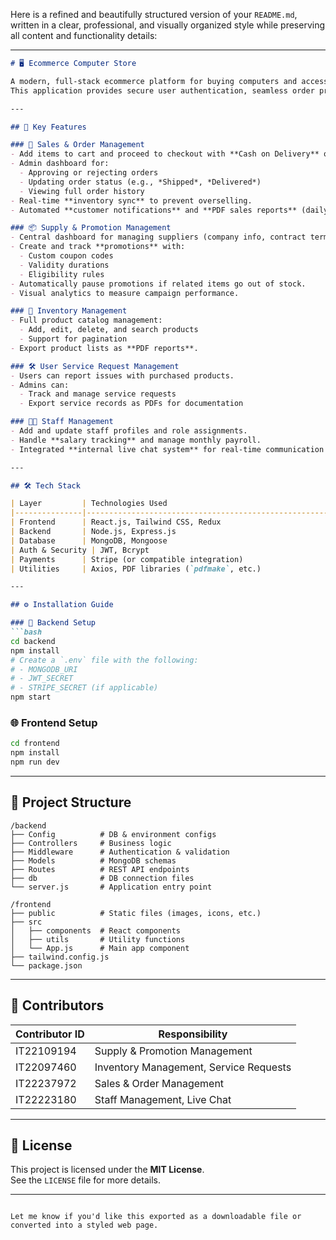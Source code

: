 Here is a refined and beautifully structured version of your `README.md`, written in a clear, professional, and visually organized style while preserving all content and functionality details:

---

```markdown
# 🖥️ Ecommerce Computer Store

A modern, full-stack ecommerce platform for buying computers and accessories, developed using the **MERN stack** (MongoDB, Express.js, React.js, Node.js).  
This application provides secure user authentication, seamless order processing, service management, promotional campaigns, and staff coordination for efficient store operations.

---

## 🚀 Key Features

### 🛒 Sales & Order Management
- Add items to cart and proceed to checkout with **Cash on Delivery** or **Card Payments**.
- Admin dashboard for:
  - Approving or rejecting orders
  - Updating order status (e.g., *Shipped*, *Delivered*)
  - Viewing full order history
- Real-time **inventory sync** to prevent overselling.
- Automated **customer notifications** and **PDF sales reports** (daily, weekly, monthly).

### 📦 Supply & Promotion Management
- Central dashboard for managing suppliers (company info, contract terms, and performance).
- Create and track **promotions** with:
  - Custom coupon codes
  - Validity durations
  - Eligibility rules
- Automatically pause promotions if related items go out of stock.
- Visual analytics to measure campaign performance.

### 🧾 Inventory Management
- Full product catalog management:
  - Add, edit, delete, and search products
  - Support for pagination
- Export product lists as **PDF reports**.

### 🛠️ User Service Request Management
- Users can report issues with purchased products.
- Admins can:
  - Track and manage service requests
  - Export service records as PDFs for documentation

### 👨‍💼 Staff Management
- Add and update staff profiles and role assignments.
- Handle **salary tracking** and manage monthly payroll.
- Integrated **internal live chat system** for real-time communication among staff.

---

## 🛠️ Tech Stack

| Layer         | Technologies Used                                           |
|---------------|-------------------------------------------------------------|
| Frontend      | React.js, Tailwind CSS, Redux                               |
| Backend       | Node.js, Express.js                                         |
| Database      | MongoDB, Mongoose                                           |
| Auth & Security | JWT, Bcrypt                                                |
| Payments      | Stripe (or compatible integration)                          |
| Utilities     | Axios, PDF libraries (`pdfmake`, etc.)                      |

---

## ⚙️ Installation Guide

### 📁 Backend Setup
```bash
cd backend
npm install
# Create a `.env` file with the following:
# - MONGODB_URI
# - JWT_SECRET
# - STRIPE_SECRET (if applicable)
npm start
```

### 🌐 Frontend Setup
```bash
cd frontend
npm install
npm run dev
```

---

## 📁 Project Structure

```plaintext
/backend
├── Config          # DB & environment configs
├── Controllers     # Business logic
├── Middleware      # Authentication & validation
├── Models          # MongoDB schemas
├── Routes          # REST API endpoints
├── db              # DB connection files
└── server.js       # Application entry point

/frontend
├── public          # Static files (images, icons, etc.)
├── src
│   ├── components  # React components
│   ├── utils       # Utility functions
│   └── App.js      # Main app component
├── tailwind.config.js
└── package.json
```

---

## 👥 Contributors

| Contributor ID | Responsibility                         |
|----------------|------------------------------------------|
| IT22109194     | Supply & Promotion Management            |
| IT22097460     | Inventory Management, Service Requests   |
| IT22237972     | Sales & Order Management                 |
| IT22223180     | Staff Management, Live Chat              |

---

## 📄 License

This project is licensed under the **MIT License**.  
See the `LICENSE` file for more details.

---
```

Let me know if you'd like this exported as a downloadable file or converted into a styled web page.
